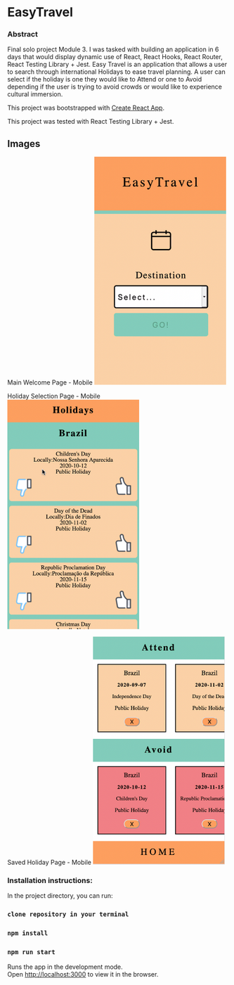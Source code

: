 # EasyTravel 

### Abstract
Final solo project Module 3. I was tasked with building an application in 6 days that would display dynamic use of React, React Hooks, React Router, React Testing Library + Jest. Easy Travel is an application that allows a user to search through international Holidays to ease travel planning. A user can select if the holiday is one they would like to Attend or one to Avoid depending if the user is trying to avoid crowds or would like to experience cultural immersion. 

This project was bootstrapped with [Create React App](https://github.com/facebook/create-react-app).

This project was tested with React Testing Library + Jest. 

## Images

Main Welcome Page - Mobile
<img src="./src/Assets/easyTravel1.png" width="300">

Holiday Selection Page - Mobile 
<img src="./src/Assets/easyTravel2.png" width="300">

Saved Holiday Page - Mobile
<img src="./src/Assets/easyTravel3.png" width="300">



### Installation instructions:
In the project directory, you can run:
### `clone repository in your terminal`
### `npm install`
### `npm run start`

Runs the app in the development mode.<br />
Open [http://localhost:3000](http://localhost:3000) to view it in the browser.
